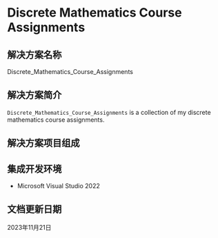 # Discrete Mathematics Course Assignments

## 解决方案名称

Discrete_Mathematics_Course_Assignments

## 解决方案简介

`Discrete_Mathematics_Course_Assignments` is a collection of my discrete mathematics course assignments.

## 解决方案项目组成

## 集成开发环境

* Microsoft Visual Studio 2022

## 文档更新日期

2023年11月21日